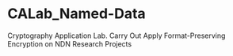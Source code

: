 # CALab_Named-Data
Cryptography Application Lab. Carry Out Apply Format-Preserving Encryption on NDN Research Projects
